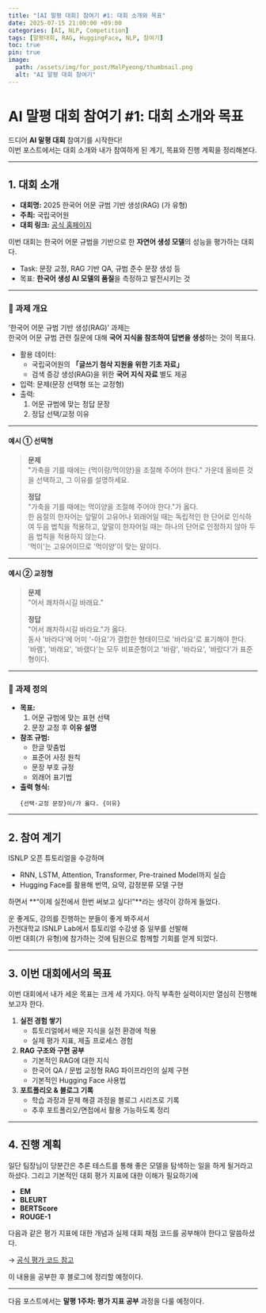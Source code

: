```yaml
---
title: "[AI 말평 대회] 참여기 #1: 대회 소개와 목표"
date: 2025-07-15 21:00:00 +09:00
categories: [AI, NLP, Competition]
tags: [말평대회, RAG, HuggingFace, NLP, 참여기]
toc: true
pin: true
image:
  path: /assets/img/for_post/MalPyeong/thumbnail.png
  alt: "AI 말평 대회 참여기"
---
```


# AI 말평 대회 참여기 #1: 대회 소개와 목표

드디어 **AI 말평 대회** 참여기를 시작한다!  
이번 포스트에서는 대회 소개와 내가 참여하게 된 계기, 목표와 진행 계획을 정리해본다.

---

## 1. 대회 소개

- **대회명:** 2025 한국어 어문 규범 기반 생성(RAG) (가 유형)  
- **주최:** 국립국어원  
- **대회 링크:** [공식 홈페이지](https://kli.korean.go.kr/benchmark/taskOrdtm/taskList.do?taskOrdtmId=182)  

이번 대회는 한국어 어문 규범을 기반으로 한 **자연어 생성 모델**의 성능을 평가하는 대회다.  
- Task: 문장 교정, RAG 기반 QA, 규범 준수 문장 생성 등  
- 목표: **한국어 생성 AI 모델의 품질**을 측정하고 발전시키는 것

---

### 🔹 과제 개요

‘한국어 어문 규범 기반 생성(RAG)’ 과제는  
한국어 어문 규범 관련 질문에 대해 **국어 지식을 참조하여 답변을 생성**하는 것이 목표다.  

- 활용 데이터:  
  - 국립국어원의 **「글쓰기 첨삭 지원을 위한 기초 자료」**  
  - 검색 증강 생성(RAG)을 위한 **국어 지식 자료** 별도 제공
- 입력: 문제(문장 선택형 또는 교정형)
- 출력:  
  1. 어문 규범에 맞는 정답 문장  
  2. 정답 선택/교정 이유

---

#### 예시 ① 선택형

> **문제**  
> "가축을 기를 때에는 {먹이량/먹이양}을 조절해 주어야 한다." 가운데 올바른 것을 선택하고, 그 이유를 설명하세요.  
>   
> **정답**  
> "가축을 기를 때에는 먹이양을 조절해 주어야 한다."가 옳다.  
> 한 음절의 한자어는 앞말이 고유어나 외래어일 때는 독립적인 한 단어로 인식하여 두음 법칙을 적용하고, 앞말이 한자어일 때는 하나의 단어로 인정하지 않아 두음 법칙을 적용하지 않는다.  
> '먹이'는 고유어이므로 '먹이양'이 맞는 말이다.

---

#### 예시 ② 교정형

> **문제**  
> "어서 쾌차하시길 바래요."  
>   
> **정답**  
> "어서 쾌차하시길 바라요."가 옳다.  
> 동사 '바라다'에 어미 '-아요'가 결합한 형태이므로 '바라요'로 표기해야 한다.  
> '바램', '바래요', '바랬다'는 모두 비표준형이고 '바람', '바라요', '바랐다'가 표준형이다.

---

### 🔹 과제 정의

- **목표:**  
  1. 어문 규범에 맞는 표현 선택  
  2. 문장 교정 후 **이유 설명**  
- **참조 규범:**  
  - 한글 맞춤법  
  - 표준어 사정 원칙  
  - 문장 부호 규정  
  - 외래어 표기법  
- **출력 형식:**  
  ```
  {선택·교정 문장}이/가 옳다. {이유}
  ```

---

## 2. 참여 계기

ISNLP 오픈 튜토리얼을 수강하며
- RNN, LSTM, Attention, Transformer, Pre-trained Model까지 실습
- Hugging Face를 활용해 번역, 요약, 감정분류 모델 구현

하면서 **“이제 실전에서 한번 써보고 싶다!”**라는 생각이 강하게 들었다.  

운 좋게도, 강의를 진행하는 분들이 좋게 봐주셔서   
가천대학교 ISNLP Lab에서 튜토리얼 수강생 중 일부를 선발해  
이번 대회(가 유형)에 참가하는 것에 팀원으로 함께할 기회를 얻게 되었다.

---

## 3. 이번 대회에서의 목표

이번 대회에서 내가 세운 목표는 크게 세 가지다.
아직 부족한 실력이지만 열심히 진행해보고자 한다.

1. **실전 경험 쌓기**  
   - 튜토리얼에서 배운 지식을 실전 환경에 적용  
   - 실제 평가 지표, 제출 프로세스 경험
2. **RAG 구조와 구현 공부**  
   - 기본적인 RAG에 대한 지식
   - 한국어 QA / 문법 교정형 RAG 파이프라인의 실제 구현 
   - 기본적인 Hugging Face 사용법
3. **포트폴리오 & 블로그 기록**  
   - 학습 과정과 문제 해결 과정을 블로그 시리즈로 기록  
   - 추후 포트폴리오/면접에서 활용 가능하도록 정리

---

## 4. 진행 계획

일단 팀장님이 당분간은 추론 테스트를 통해 좋은 모델을 탐색하는 일을 하게 될거라고 하셨다.
그리고 기본적인 대회 평가 지표에 대한 이해가 필요하기에

- **EM**
- **BLEURT**
- **BERTScore**
- **ROUGE-1**

다음과 같은 평가 지표에 대한 개념과 실제 대회 채점 코드를 공부해야 한다고 말씀하셨다.

 → [공식 평가 코드 참고](https://github.com/teddysum/korean_evaluation/blob/main/evaluation.py#L373)

이 내용을 공부한 후 블로그에 정리할 예정이다.

---

다음 포스트에서는 **말평 1주차: 평가 지표 공부** 과정을 다룰 예정이다.
